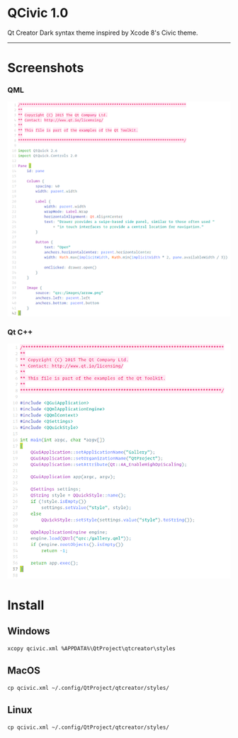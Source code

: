 # QCivic 1.0
Qt Creator Dark syntax theme inspired by Xcode 8's Civic theme.

* * *
# Screenshots

### QML
![QML](https://github.com/foxoman/qtmaterial/blob/master/qtmaterial2-qml.png?raw=true)

### Qt C++
![Qt](https://github.com/foxoman/qtmaterial/blob/master/qtmaterial2-cpp.png?raw=true)

# Install

## Windows
`xcopy qcivic.xml %APPDATA%\QtProject\qtcreator\styles`

## MacOS
`cp qcivic.xml ~/.config/QtProject/qtcreator/styles/`

## Linux
`cp qcivic.xml ~/.config/QtProject/qtcreator/styles/`
